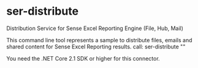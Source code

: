 # ser-distribute
Distribution Service for Sense Excel Reporting Engine (File, Hub, Mail)

This command line tool represents a sample to distribute files, emails and shared content for Sense Excel Reporting results.
call: ser-distribute "<path to result json files>"

You need the .NET Core 2.1 SDK or higher for this connector.